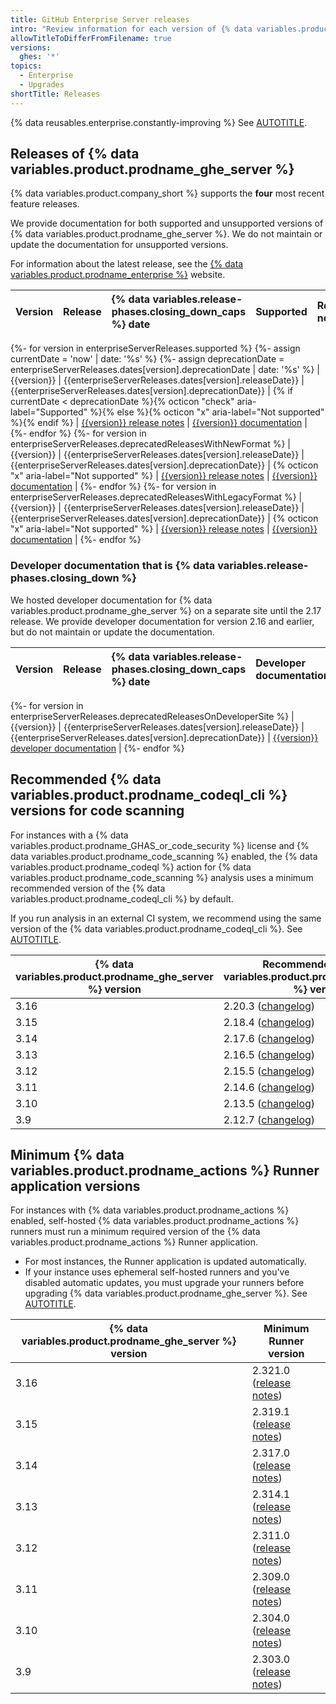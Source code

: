 ```yaml
---
title: GitHub Enterprise Server releases
intro: "Review information for each version of {% data variables.product.prodname_ghe_server %}: {% data variables.release-phases.closing_down %} dates, links to documentation, and minimum recommended versions of supporting applications."
allowTitleToDifferFromFilename: true
versions:
  ghes: '*'
topics:
  - Enterprise
  - Upgrades
shortTitle: Releases
---
```


{% data reusables.enterprise.constantly-improving %} See [AUTOTITLE](/admin/overview/about-upgrades-to-new-releases).

## Releases of {% data variables.product.prodname_ghe_server %}

{% data variables.product.company_short %} supports the **four** most recent feature releases.

We provide documentation for both supported and unsupported versions of {% data variables.product.prodname_ghe_server %}. We do not maintain or update the documentation for unsupported versions.

For information about the latest release, see the [{% data variables.product.prodname_enterprise %}](https://github.com/enterprise) website.

| Version | Release | {% data variables.release-phases.closing_down_caps %} date | Supported | Release notes | Documentation |
| :- | :- | :- | :-: | :- | :- |
{%- for version in enterpriseServerReleases.supported %}
{%- assign currentDate = 'now' | date: '%s' %}
{%- assign deprecationDate = enterpriseServerReleases.dates[version].deprecationDate | date: '%s' %}
| {{version}} | {{enterpriseServerReleases.dates[version].releaseDate}} | {{enterpriseServerReleases.dates[version].deprecationDate}} | {% if currentDate < deprecationDate %}{% octicon "check" aria-label="Supported" %}{% else %}{% octicon "x" aria-label="Not supported" %}{% endif %} | [{{version}} release notes](/enterprise-server@{{version}}/admin/release-notes) | [{{version}} documentation](/enterprise-server@{{version}}) |
{%- endfor %}
{%- for version in enterpriseServerReleases.deprecatedReleasesWithNewFormat %}
| {{version}} | {{enterpriseServerReleases.dates[version].releaseDate}} | {{enterpriseServerReleases.dates[version].deprecationDate}} | {% octicon "x" aria-label="Not supported" %} | [{{version}} release notes](/enterprise-server@{{version}}/admin/release-notes) | [{{version}} documentation](/enterprise-server@{{version}}) |
{%- endfor %}
{%- for version in enterpriseServerReleases.deprecatedReleasesWithLegacyFormat %}
| {{version}} | {{enterpriseServerReleases.dates[version].releaseDate}} | {{enterpriseServerReleases.dates[version].deprecationDate}} | {% octicon "x" aria-label="Not supported" %} | [{{version}} release notes](https://enterprise.github.com/releases/series/{{version}}) | [{{version}} documentation](/enterprise/{{version}}) |
{%- endfor %}

### Developer documentation that is {% data variables.release-phases.closing_down %}

We hosted developer documentation for {% data variables.product.prodname_ghe_server %} on a separate site until the 2.17 release. We provide developer documentation for version 2.16 and earlier, but do not maintain or update the documentation.

| Version | Release | {% data variables.release-phases.closing_down_caps %} date | Developer documentation |
| :- | :- | :- | :- |
{%- for version in enterpriseServerReleases.deprecatedReleasesOnDeveloperSite %}
| {{version}} | {{enterpriseServerReleases.dates[version].releaseDate}} | {{enterpriseServerReleases.dates[version].deprecationDate}} | [{{version}} developer documentation](https://developer.github.com/enterprise/{{version}}) |
{%- endfor %}

## Recommended {% data variables.product.prodname_codeql_cli %} versions for code scanning

For instances with a {% data variables.product.prodname_GHAS_or_code_security %} license and {% data variables.product.prodname_code_scanning %} enabled, the {% data variables.product.prodname_codeql %} action for {% data variables.product.prodname_code_scanning %} analysis uses a minimum recommended version of the {% data variables.product.prodname_codeql_cli %} by default.

If you run analysis in an external CI system, we recommend using the same version of the {% data variables.product.prodname_codeql_cli %}. See [AUTOTITLE](/admin/code-security/managing-github-advanced-security-for-your-enterprise/configuring-code-scanning-for-your-appliance).

| {% data variables.product.prodname_ghe_server %} version | Recommended {% data variables.product.prodname_codeql_cli %} version |
| ------------------------------------------------- | ---------------------- |
| 3.16 | 2.20.3 ([changelog](https://codeql.github.com/docs/codeql-overview/codeql-changelog/codeql-cli-2.20.3/)) |
| 3.15 | 2.18.4 ([changelog](https://codeql.github.com/docs/codeql-overview/codeql-changelog/codeql-cli-2.18.4/)) |
| 3.14 | 2.17.6 ([changelog](https://codeql.github.com/docs/codeql-overview/codeql-changelog/codeql-cli-2.17.6/)) |
| 3.13 | 2.16.5 ([changelog](https://codeql.github.com/docs/codeql-overview/codeql-changelog/codeql-cli-2.16.5/)) |
| 3.12 | 2.15.5 ([changelog](https://codeql.github.com/docs/codeql-overview/codeql-changelog/codeql-cli-2.15.5/)) |
| 3.11 | 2.14.6 ([changelog](https://codeql.github.com/docs/codeql-overview/codeql-changelog/codeql-cli-2.14.6/)) |
| 3.10 | 2.13.5 ([changelog](https://codeql.github.com/docs/codeql-overview/codeql-changelog/codeql-cli-2.13.5/)) |
| 3.9  | 2.12.7 ([changelog](https://codeql.github.com/docs/codeql-overview/codeql-changelog/codeql-cli-2.12.7/)) |

## Minimum {% data variables.product.prodname_actions %} Runner application versions

For instances with {% data variables.product.prodname_actions %} enabled, self-hosted {% data variables.product.prodname_actions %} runners must run a minimum required version of the {% data variables.product.prodname_actions %} Runner application.

* For most instances, the Runner application is updated automatically.
* If your instance uses ephemeral self-hosted runners and you've disabled automatic updates, you must upgrade your runners before upgrading {% data variables.product.prodname_ghe_server %}. See [AUTOTITLE](/actions/hosting-your-own-runners/managing-self-hosted-runners/about-self-hosted-runners#requirements-for-self-hosted-runner-machines).

| {% data variables.product.prodname_ghe_server %} version | Minimum Runner version |
| ------------------------------------------------- | ---------------------- |
| 3.16 | 2.321.0 ([release notes](https://github.com/actions/runner/releases/tag/v2.321.0)) |
| 3.15 | 2.319.1 ([release notes](https://github.com/actions/runner/releases/tag/v2.319.1)) |
| 3.14 | 2.317.0 ([release notes](https://github.com/actions/runner/releases/tag/v2.317.0)) |
| 3.13 | 2.314.1 ([release notes](https://github.com/actions/runner/releases/tag/v2.314.1)) |
| 3.12 | 2.311.0 ([release notes](https://github.com/actions/runner/releases/tag/v2.311.0)) |
| 3.11 | 2.309.0 ([release notes](https://github.com/actions/runner/releases/tag/v2.309.0)) |
| 3.10 | 2.304.0 ([release notes](https://github.com/actions/runner/releases/tag/v2.304.0)) |
| 3.9  | 2.303.0 ([release notes](https://github.com/actions/runner/releases/tag/v2.303.0)) |
